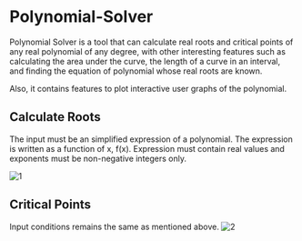 # Polynomial-Solver

Polynomial Solver is a tool that can calculate real roots and critical points of any real polynomial of any degree, with other interesting features such as calculating the area under the curve, the length of a curve in an interval, and finding the equation of polynomial whose real roots are known.

Also, it contains features to plot interactive user graphs of the polynomial.

## Calculate Roots

The input must be an simplified expression of a polynomial. The expression is written as a function of x, f(x). Expression must contain real values and exponents must be non-negative integers only.

![1](https://user-images.githubusercontent.com/55001351/136073196-71211c86-93be-4146-a6b4-5d9fd5703124.JPG)

## Critical Points

Input conditions remains the same as mentioned above. 
![2](https://user-images.githubusercontent.com/55001351/136074321-a7a4d003-257f-4a5b-8cf1-949633362bb7.JPG)
